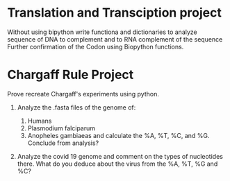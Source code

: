 # Translation and Transciption project 
Without using bipython write functiona and dictionaries to analyze sequence of DNA to complement and to RNA complement of the sequence
Further confirmation of the Codon using Biopython functions.


# Chargaff Rule Project

Prove recreate Chargaff's experiments using python. 

1. Analyze the .fasta files of the genome of:
    1. Humans
    2. Plasmodium falciparum 
    3. Anopheles gambiaeas 
and calculate the %A, %T, %C, and %G. 
Conclude from analysis? 

2. Analyze the covid 19 genome and comment on the types of nucleotides there. What do you deduce about the virus from the %A, %T, %G and %C? 
